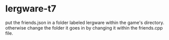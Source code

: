 # lergware-t7

put the friends.json in a folder labeled lergware within the game's directory. otherwise change the folder it goes in by changing it within the friends.cpp file.
